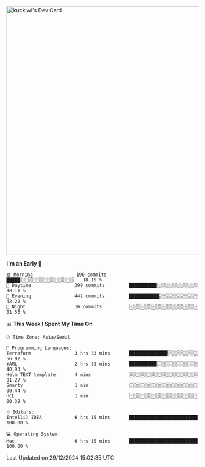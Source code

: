 <a href="https://app.daily.dev/kuckhwancho"><img src="https://api.daily.dev/devcards/v2/efef39c8028947428b3c0b486b9cd9b6.png?r=iz2&type=wide" width="652" alt="kuckjwi's Dev Card"/></a>

<!--START_SECTION:waka-->
**I'm an Early 🐤** 

```text
🌞 Morning                190 commits         █████░░░░░░░░░░░░░░░░░░░░   18.15 % 
🌆 Daytime                399 commits         ██████████░░░░░░░░░░░░░░░   38.11 % 
🌃 Evening                442 commits         ███████████░░░░░░░░░░░░░░   42.22 % 
🌙 Night                  16 commits          ░░░░░░░░░░░░░░░░░░░░░░░░░   01.53 % 
```


📊 **This Week I Spent My Time On** 

```text
🕑︎ Time Zone: Asia/Seoul

💬 Programming Languages: 
Terraform                3 hrs 33 mins       ██████████████░░░░░░░░░░░   56.92 % 
YAML                     2 hrs 33 mins       ██████████░░░░░░░░░░░░░░░   40.93 % 
Helm TEXT template       4 mins              ░░░░░░░░░░░░░░░░░░░░░░░░░   01.27 % 
Smarty                   1 min               ░░░░░░░░░░░░░░░░░░░░░░░░░   00.44 % 
HCL                      1 min               ░░░░░░░░░░░░░░░░░░░░░░░░░   00.39 % 

🔥 Editors: 
IntelliJ IDEA            6 hrs 15 mins       █████████████████████████   100.00 % 

💻 Operating System: 
Mac                      6 hrs 15 mins       █████████████████████████   100.00 % 
```


 Last Updated on 29/12/2024 15:02:35 UTC
<!--END_SECTION:waka-->
